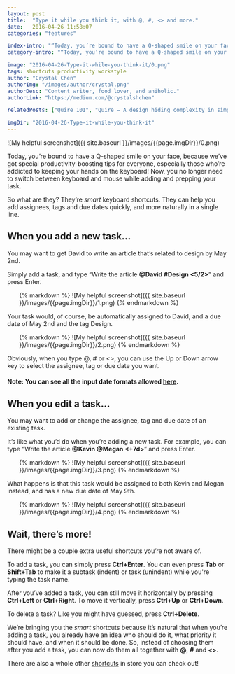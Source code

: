 ```yaml
---
layout: post
title:  "Type it while you think it, with @, #, <> and more."
date:   2016-04-26 11:58:07
categories: "features"

index-intro: "“Today, you’re bound to have a Q-shaped smile on your face, because we’ve got special productivity-boosting tips for everyone, especially those who’re addicted to keeping your hands on the keyboard! Now, you no longer need to switch between keyboard and mouse while adding and prepping your task."
category-intro: "“Today, you’re bound to have a Q-shaped smile on your face, because we’ve got special productivity-boosting tips for everyone..."

image: "2016-04-26-Type-it-while-you-think-it/0.png"
tags: shortcuts productivity workstyle
author: "Crystal Chen"
authorImg: "/images/author/crystal.png"
authorDesc: "Content writer, food lover, and aniholic."
authorLink: "https://medium.com/@crystalshchen"

relatedPosts: ["Quire 101", "Quire — A design hiding complexity in simplicity"]

imgDir: "2016-04-26-Type-it-while-you-think-it"
---
```



![My helpful screenshot]({{ site.baseurl }}/images/{{page.imgDir}}/0.png)

Today, you’re bound to have a Q-shaped smile on your face, because we’ve got special productivity-boosting tips for everyone, especially those who’re addicted to keeping your hands on the keyboard! Now, you no longer need to switch between keyboard and mouse while adding and prepping your task.

So what are they? They’re *smart* keyboard shortcuts. They can help you add assignees, tags and due dates quickly, and more naturally in a single line.

## When you add a new task...

You may want to get David to write an article that’s related to design by May 2nd.

Simply add a task, and type “Write the article **@David #Design <5/2>**” and press Enter.

<div style="max-width: 450; max-height: 110; margin: 0 auto;">
{% markdown %}
![My helpful screenshot]({{ site.baseurl }}/images/{{page.imgDir}}/1.png)
{% endmarkdown %}
</div>

Your task would, of course, be automatically assigned to David, and a due date of May 2nd and the tag Design.

<div style="max-width: 450; max-height: 68; margin: 0 auto;">
{% markdown %}
![My helpful screenshot]({{ site.baseurl }}/images/{{page.imgDir}}/2.png)
{% endmarkdown %}
</div>

Obviously, when you type @, # or <>, you can use the Up or Down arrow key to select the assignee, tag or due date you want.

#### Note: You can see all the input date formats allowed [here](https://quire.io/w/Getting_Started_with_Quire/85/Auto-set_a_due_date).

## When you edit a task…

You may want to add or change the assignee, tag and due date of an existing task.

It’s like what you’d do when you’re adding a new task. For example, you can type “Write the article **@Kevin @Megan <+7d>**” and press Enter.

<div style="max-width: 450; max-height: 106; margin: 0 auto;">
{% markdown %}
![My helpful screenshot]({{ site.baseurl }}/images/{{page.imgDir}}/3.png)
{% endmarkdown %}
</div>

What happens is that this task would be assigned to both Kevin and Megan instead, and has a new due date of May 9th.

<div style="max-width: 450; max-height: 71; margin: 0 auto;">
{% markdown %}
![My helpful screenshot]({{ site.baseurl }}/images/{{page.imgDir}}/4.png)
{% endmarkdown %}
</div>

## Wait, there’s more!

There might be a couple extra useful shortcuts you’re not aware of.

To add a task, you can simply press **Ctrl+Enter**. You can even press **Tab** or **Shift+Tab** to make it a subtask (indent) or task (unindent) while you're typing the task name.

After you’ve added a task, you can still move it horizontally by pressing **Ctrl+Left** or **Ctrl+Right**. To move it vertically, press **Ctrl+Up** or **Ctrl+Down**.

To delete a task? Like you might have guessed, press **Ctrl+Delete**.

We’re bringing you the *smart* shortcuts because it’s natural that when you’re adding a task, you already have an idea who should do it, what priority it should have, and when it should be done. So, instead of choosing them after you add a task, you can now do them all together with **@**, **#** and **<>**.

There are also a whole other [shortcuts](https://quire.io/w/Getting_Started_with_Quire/11/Navigate_with_shortc...) in store you can check out!

[jekyll]:      http://jekyllrb.com
[jekyll-gh]:   https://github.com/jekyll/jekyll
[jekyll-help]: https://github.com/jekyll/jekyll-help
